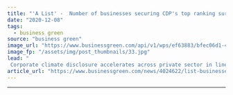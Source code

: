 ```yaml
---
title: "'A List' -  Number of businesses securing CDP's top ranking surges by 50 per cent"
date: "2020-12-08"
tags: 
  - business green
source: "business green"
image_url: "https://www.businessgreen.com/api/v1/wps/ef63883/bfec06d1-4bdd-493f-8962-01481f7a3686/5/Race-Bank-2-photo-credit-Orsted-876008283577483-185x114.jpg"
image_fp: "/assets/img/post_thumbnails/33.jpg"
lead: "
 Corporate climate disclosure accelerates across private sector in line with increasing investor expectations during year dominated by pandemic, according to ratings agency ..."
article_url: "https://www.businessgreen.com/news/4024622/list-businesses-securing-cdp-ranking-surges-cent"
---
```


---
